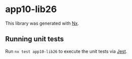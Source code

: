 # app10-lib26

This library was generated with [Nx](https://nx.dev).

## Running unit tests

Run `nx test app10-lib26` to execute the unit tests via [Jest](https://jestjs.io).

